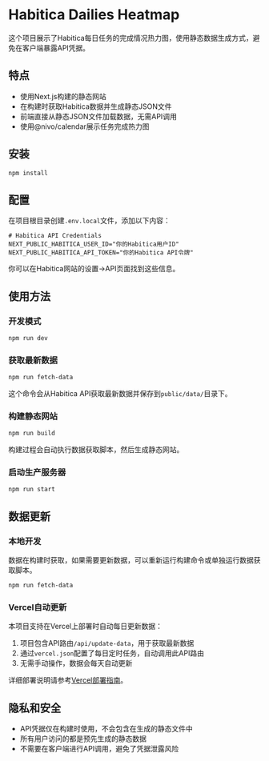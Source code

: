 # Habitica Dailies Heatmap

这个项目展示了Habitica每日任务的完成情况热力图，使用静态数据生成方式，避免在客户端暴露API凭据。

## 特点

- 使用Next.js构建的静态网站
- 在构建时获取Habitica数据并生成静态JSON文件
- 前端直接从静态JSON文件加载数据，无需API调用
- 使用@nivo/calendar展示任务完成热力图

## 安装

```bash
npm install
```

## 配置

在项目根目录创建`.env.local`文件，添加以下内容：

```
# Habitica API Credentials
NEXT_PUBLIC_HABITICA_USER_ID="你的Habitica用户ID"
NEXT_PUBLIC_HABITICA_API_TOKEN="你的Habitica API令牌"
```

你可以在Habitica网站的设置->API页面找到这些信息。

## 使用方法

### 开发模式

```bash
npm run dev
```

### 获取最新数据

```bash
npm run fetch-data
```

这个命令会从Habitica API获取最新数据并保存到`public/data/`目录下。

### 构建静态网站

```bash
npm run build
```

构建过程会自动执行数据获取脚本，然后生成静态网站。

### 启动生产服务器

```bash
npm run start
```

## 数据更新

### 本地开发

数据在构建时获取，如果需要更新数据，可以重新运行构建命令或单独运行数据获取脚本。

```bash
npm run fetch-data
```

### Vercel自动更新

本项目支持在Vercel上部署时自动每日更新数据：

1. 项目包含API路由`/api/update-data`，用于获取最新数据
2. 通过`vercel.json`配置了每日定时任务，自动调用此API路由
3. 无需手动操作，数据会每天自动更新

详细部署说明请参考[Vercel部署指南](docs/vercel-deployment.md)。

## 隐私和安全

- API凭据仅在构建时使用，不会包含在生成的静态文件中
- 所有用户访问的都是预先生成的静态数据
- 不需要在客户端进行API调用，避免了凭据泄露风险